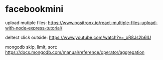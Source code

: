 # facebookmini

upload mutiple files: https://www.positronx.io/react-multiple-files-upload-with-node-express-tutorial/

deltect click outside: https://www.youtube.com/watch?v=_xR8Js2b6IU

mongodb skip, limit, sort: https://docs.mongodb.com/manual/reference/operator/aggregation
